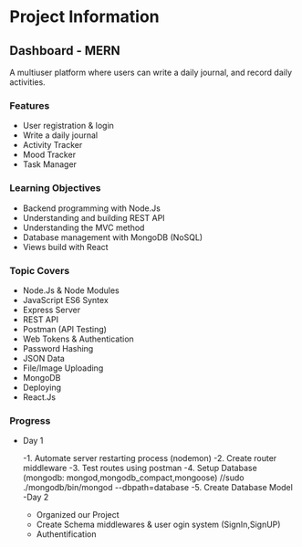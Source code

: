 # Project Information

## Dashboard - MERN
A multiuser platform where users can write a daily journal, and record daily activities.

### Features
- User registration & login
- Write a daily journal
- Activity Tracker
- Mood Tracker
- Task Manager

### Learning Objectives
- Backend programming with Node.Js
- Understanding and building REST API
- Understanding the MVC method
- Database management with MongoDB (NoSQL)
- Views build with React

### Topic Covers
- Node.Js & Node Modules
- JavaScript ES6 Syntex
- Express Server
- REST API
- Postman (API Testing)
- Web Tokens & Authentication
- Password Hashing
- JSON Data
- File/Image Uploading
- MongoDB
- Deploying
- React.Js

### Progress

- Day 1
    
    -1. Automate server restarting process (nodemon)
    -2. Create router middleware
    -3. Test routes using postman
    -4. Setup Database (mongodb: mongod,mongodb_compact,mongoose) //sudo ./mongodb/bin/mongod --dbpath=database
    -5. Create Database Model
-Day 2
    - Organized our Project
    - Create Schema middlewares & user ogin system (SignIn,SignUP)
    - Authentification
